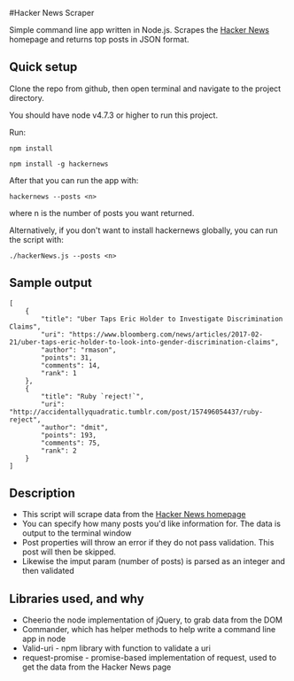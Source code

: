 #Hacker News Scraper

Simple command line app written in Node.js. Scrapes the [Hacker News](https://news.ycombinator.com/) homepage and returns top posts in JSON format.

## Quick setup

Clone the repo from github, then open terminal and navigate to the project directory.

You should have node v4.7.3 or higher to run this project.

Run:

`npm install`

`npm install -g hackernews`

After that you can run the app with:

`hackernews --posts <n>`

where n is the number of posts you want returned.

Alternatively, if you don't want to install hackernews globally, you can run the script with:

`./hackerNews.js --posts <n>`

## Sample output
```
[
    {
        "title": "Uber Taps Eric Holder to Investigate Discrimination Claims",
        "uri": "https://www.bloomberg.com/news/articles/2017-02-21/uber-taps-eric-holder-to-look-into-gender-discrimination-claims",
        "author": "rmason",
        "points": 31,
        "comments": 14,
        "rank": 1
    },
    {
        "title": "Ruby `reject!`",
        "uri": "http://accidentallyquadratic.tumblr.com/post/157496054437/ruby-reject",
        "author": "dmit",
        "points": 193,
        "comments": 75,
        "rank": 2
    }
]
```

## Description

- This script will scrape data from the [Hacker News homepage](https://news.ycombinator.com/)
- You can specify how many posts you'd like information for. The data is output to the terminal window
- Post properties will throw an error if they do not pass validation. This post will then be skipped.
- Likewise the imput param (number of posts) is parsed as an integer and then validated

## Libraries used, and why
- Cheerio the node implementation of jQuery, to grab data from the DOM
- Commander, which has helper methods to help write a command line app in node
- Valid-uri - npm library with function to validate a uri
- request-promise - promise-based implementation of request, used to get the data from the Hacker News page
